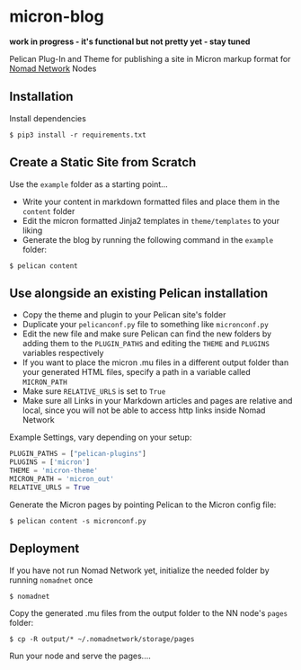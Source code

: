 # micron-blog

**work in progress - it's functional but not pretty yet - stay tuned**

Pelican Plug-In and Theme for publishing a site in Micron markup format for [Nomad Network](https://github.com/markqvist/NomadNet/) Nodes

## Installation

Install dependencies

```
$ pip3 install -r requirements.txt
```

## Create a Static Site from Scratch

Use the `example` folder as a starting point...

+ Write your content in markdown formatted files and place them in the `content` folder
+ Edit the micron formatted Jinja2 templates in `theme/templates` to your liking
+ Generate the blog by running the following command in the `example` folder:

```
$ pelican content
```

## Use alongside an existing Pelican installation

+ Copy the theme and plugin to your Pelican site's folder
+ Duplicate your `pelicanconf.py` file to something like `micronconf.py`
+ Edit the new file and make sure Pelican can find the new folders by adding them to the `PLUGIN_PATHS` and editing the `THEME` and `PLUGINS` variables respectively
+ If you want to place the micron .mu files in a different output folder than your generated HTML files, specify a path in a variable called `MICRON_PATH`
+ Make sure `RELATIVE_URLS` is set to `True`
+ Make sure all Links in your Markdown articles and pages are relative and local, since you will not be able to access http links inside Nomad Network

Example Settings, vary depending on your setup:

```Python
PLUGIN_PATHS = ["pelican-plugins"]
PLUGINS = ['micron']
THEME = 'micron-theme'
MICRON_PATH = 'micron_out'
RELATIVE_URLS = True
```

Generate the Micron pages by pointing Pelican to the Micron config file:

```
$ pelican content -s micronconf.py
```

## Deployment

If you have not run Nomad Network yet, initialize the needed folder by running `nomadnet` once

```
$ nomadnet
```

Copy the generated .mu files from the output folder to the NN node's `pages` folder:
```
$ cp -R output/* ~/.nomadnetwork/storage/pages
```

Run your node and serve the pages....
